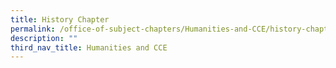 ```yaml
---
title: History Chapter
permalink: /office-of-subject-chapters/Humanities-and-CCE/history-chapter/
description: ""
third_nav_title: Humanities and CCE
---
```

